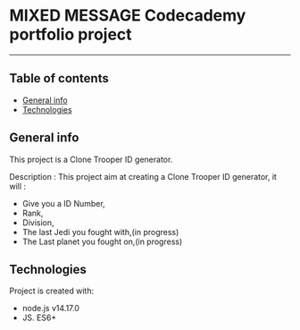 # MIXED MESSAGE Codecademy portfolio project

*******************************************

## Table of contents

* [General info](#general-info)
* [Technologies](#technologies)

## General info

This project is a Clone Trooper ID generator.

Description : This project aim at creating a Clone Trooper ID generator, it will :
- Give you a ID Number,
- Rank,
- Division,
- The last Jedi you fought with,(in progress)
- The Last planet you fought on,(in progress)

## Technologies

Project is created with:
- node.js v14.17.0
- JS. ES6+
